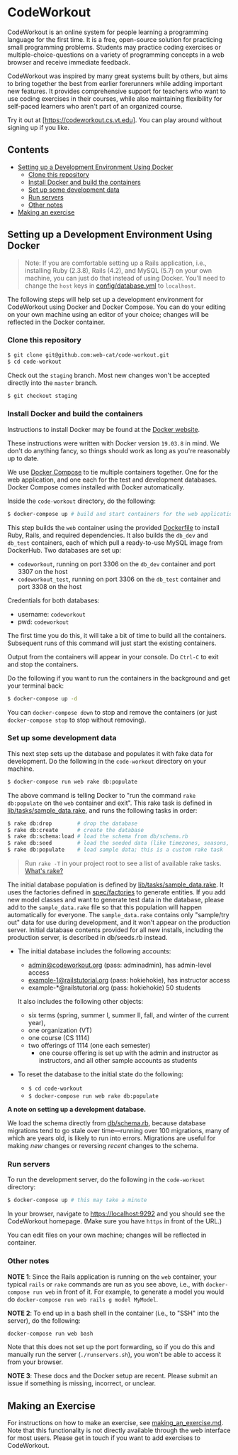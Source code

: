 # CodeWorkout

CodeWorkout is an online system for people learning a programming language for the first time.
It is a free, open-source solution for practicing small programming problems.
Students may practice coding exercises or multiple-choice-questions on a variety of programming concepts in a web browser and receive immediate feedback.

CodeWorkout was inspired by many great systems built by others, but aims to bring together the best from earlier forerunners while adding important new features.
It provides comprehensive support for teachers who want to use coding exercises in their courses, while also maintaining flexibility for self-paced learners who aren't part of an organized course.

Try it out at [https://codeworkout.cs.vt.edu].
You can play around without signing up if you like.

## Contents
* [Setting up a Development Environment Using Docker](#setting-up-a-development-environment-using-docker)
  - [Clone this repository](#clone-this-repository)
  - [Install Docker and build the containers](#install-docker-and-build-the-containers)
  - [Set up some development data](#set-up-some-development-data)
  - [Run servers](#run-servers)
  - [Other notes](#other-notes)
* [Making an exercise](#making-an-exercise)

## Setting up a Development Environment Using Docker

> Note: If you are comfortable setting up a Rails application, i.e., installing Ruby (2.3.8), Rails (4.2), and MySQL (5.7) on your own machine, you can just do that instead of using Docker. You'll need to change the `host` keys in [config/database.yml](config/database.yml) to `localhost`.

The following steps will help set up a development environment for CodeWorkout using Docker and Docker Compose.
You can do your editing on your own machine using an editor of your choice; changes will be reflected in the Docker container.

### Clone this repository

```bash
$ git clone git@github.com:web-cat/code-workout.git
$ cd code-workout
```

Check out the `staging` branch. Most new changes won't be accepted directly into the `master` branch.
```bash
$ git checkout staging
```

### Install Docker and build the containers

Instructions to install Docker may be found at the [Docker website](https://docs.docker.com/get-docker/).

These instructions were written with Docker version `19.03.8` in mind. We don't do anything fancy, so things should work as long as you're reasonably up to date.

We use [Docker Compose](https://docs.docker.com/get-docker/) to tie multiple containers together. One for the web application, and one each for the test and development databases.
Docker Compose comes installed with Docker automatically.

Inside the `code-workout` directory, do the following:
```bash
$ docker-compose up # build and start containers for the web application and the databases
```

This step builds the `web` container using the provided [Dockerfile](Dockerfile) to install Ruby, Rails, and required dependencies. It also builds the `db_dev` and `db_test` containers, each of which pull a ready-to-use MySQL image from DockerHub. Two databases are set up:
* `codeworkout`, running on port 3306 on the `db_dev` container and port 3307 on the host
* `codeworkout_test`, running on port 3306 on the `db_test` container and port 3308 on the host

Credentials for both databases:
* username: `codeworkout`
* pwd: `codeworkout`

The first time you do this, it will take a bit of time to build all the containers. Subsequent runs of this command will just start the existing containers.

Output from the containers will appear in your console. Do `Ctrl-C` to exit and stop the containers.

Do the following if you want to run the containers in the background and get your terminal back:
```bash
$ docker-compose up -d
```

You can `docker-compose down` to stop and remove the containers (or just `docker-compose stop` to stop without removing).

### Set up some development data 

This next step sets up the database and populates it with fake data for development.
Do the following in the `code-workout` directory on your machine.

```bash
$ docker-compose run web rake db:populate
```

The above command is telling Docker to "run the command `rake db:populate` on the `web` container and exit".
This rake task is defined in [lib/tasks/sample_data.rake](lib/tasks/sample_data.rake), and runs the following tasks in order:

```bash
$ rake db:drop        # drop the database
$ rake db:create      # create the database
$ rake db:schema:load # load the schema from db/schema.rb
$ rake db:seed        # load the seeded data (like timezones, seasons, etc.)
$ rake db:populate    # load sample data; this is a custom rake task
```

> Run `rake -T` in your project root to see a list of available rake tasks. [What's rake?](https://github.com/ruby/rake)

The initial database population is defined by [lib/tasks/sample_data.rake](lib/tasks/sample_data.rake).
It uses the factories defined in [spec/factories](spec/factories) to generate entities.
If you add new model classes and want to generate test data in the database, please add to the `sample_data.rake` file so that this population will happen automatically for everyone. 
The `sample_data.rake` contains only "sample/try out" data for use during development, and it won't
appear on the production server. 
Initial database contents provided for all new installs, including the production server, is described in db/seeds.rb instead.

- The initial database includes the following accounts:
  - admin@codeworkout.org (pass: adminadmin), has admin-level access
  - example-1@railstutorial.org (pass: hokiehokie), has instructor access
  - example-*@railstutorial.org (pass: hokiehokie) 50 students

  It also includes the following other objects:
  - six terms (spring, summer I, summer II, fall, and winter of the current year),
  - one organization (VT)
  - one course (CS 1114)
  - two offerings of 1114 (one each semester)
    - one course offering is set up with the admin and instructor
      as instructors, and all other sample accounts as students

- To reset the database to the initial state do the following:
  - `$ cd code-workout`
  - `$ docker-compose run web rake db:populate`

**A note on setting up a development database.**

We load the schema directly from [db/schema.rb](db/schema.rb), because database migrations tend to go stale over time&mdash;running over 100 migrations, many of which are years old, is likely to run into errors. Migrations are useful for making *new* changes or reversing *recent* changes to the schema.

### Run servers
To run the development server, do the following in the `code-workout` directory:

```bash
$ docker-compose up # this may take a minute
```

In your browser, navigate to [https://localhost:9292](https://localhost:9292) and you should see the CodeWorkout homepage. (Make sure you have `https` in front of the URL.)

You can edit files on your own machine; changes will be reflected in container.

### Other notes 

**NOTE 1**: Since the Rails application is running on the `web` container, your typical `rails` or `rake` commands are run as you see above, i.e., with `docker-compose run web` in front of it. For example, to generate a model you would do `docker-compose run web rails g model MyModel`.

**NOTE 2**: To end up in a bash shell in the container (i.e., to "SSH" into the server), do the following:
```bash
docker-compose run web bash
```
Note that this does not set up the port forwarding, so if you do this and manually run the server (`./runservers.sh`), you won't be able to access it from your browser.

**NOTE 3**: These docs and the Docker setup are recent. Please submit an issue if something is missing, incorrect, or unclear.

## Making an Exercise

For instructions on how to make an exercise, see [making_an_exercise.md](making_an_exercise.md). Note that this functionality is not directly available through the web interface for most users. Please get in touch if you want to add exercises to CodeWorkout. 
